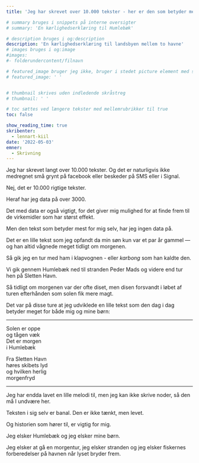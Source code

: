 ```yaml
---
title: 'Jeg har skrevet over 10.000 tekster - her er den som betyder mest for mig selv'

# summary bruges i snippets på interne oversigter
# summary: 'En kærlighedserklæring til Humlebæk'

# description bruges i og:description
description: 'En kærlighedserklæring til landsbyen mellem to havne'
# images bruges i og:image
#images:
#- folderundercontent/filnavn

# featured_image bruger jeg ikke, bruger i stedet picture element med skråstreg i indhold
# featured_image: ' '


# thumbnail skrives uden indledende skråstreg
# thumbnail: ' '

# toc sættes ved længere tekster med mellemrubrikker til true
toc: false

show_reading_time: true
skribenter:
  - lennart-kiil
date: '2022-05-03'
emner:
  - Skrivning
---
```



Jeg har skrevet langt over 10.000 tekster. Og det er naturligvis ikke medregnet små grynt på facebook eller beskeder på SMS eller i Signal.

Nej, det er 10.000 rigtige tekster.

Heraf har jeg data på over 3000.

Det med data er også vigtigt, for det giver mig mulighed for at finde frem til de virkemidler som har størst effekt.

Men den tekst som betyder mest for mig selv, har jeg ingen data på.

Det er en lille tekst som jeg opfandt da min søn kun var et par år gammel — og han altid vågnede meget tidligt om morgenen.

Så gik jeg en tur med ham i klapvognen - eller *karbong* som han kaldte den. 

Vi gik gennem Humlebæk ned til stranden Peder Mads og videre end tur hen på Sletten Havn.

Så tidligt om morgenen var der ofte diset, men disen forsvandt i løbet af turen efterhånden som solen fik mere magt.

Det var på disse ture at jeg udviklede en lille tekst som den dag i dag betyder meget for både mig og mine børn:

---

Solen er oppe  
og tågen væk  
Det er morgen  
i Humlebæk

Fra Sletten Havn  
høres skibets lyd  
og hvilken herlig  
morgenfryd

---

Jeg har endda lavet en lille melodi til, men jeg kan ikke skrive noder, så den må I undvære her.

Teksten i sig selv er banal. Den er ikke tænkt, men levet.

Og historien som hører til, er vigtig for mig.

Jeg elsker Humlebæk og jeg elsker mine børn.

Jeg elsker at gå en morgentur, jeg elsker stranden og jeg elsker fiskernes forberedelser på havnen når lyset bryder frem.

